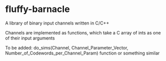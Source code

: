 # fluffy-barnacle
A library of binary input channels written in C/C++

Channels are implemented as functions, which take a C array of ints as one of their input arguments

To be added:
do_sims(Channel, Channel_Parameter_Vector, Number_of_Codewords_per_Channel_Param) function or something similar